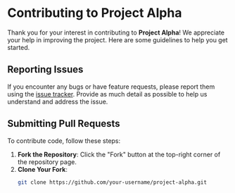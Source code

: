 # Contributing to Project Alpha

Thank you for your interest in contributing to **Project Alpha**! We appreciate your help in improving the project. Here are some guidelines to help you get started.

## Reporting Issues

If you encounter any bugs or have feature requests, please report them using the [issue tracker](https://github.com/your-username/project-alpha/issues). Provide as much detail as possible to help us understand and address the issue.

## Submitting Pull Requests

To contribute code, follow these steps:

1. **Fork the Repository**: Click the "Fork" button at the top-right corner of the repository page.
2. **Clone Your Fork**: 
   ```bash
   git clone https://github.com/your-username/project-alpha.git
